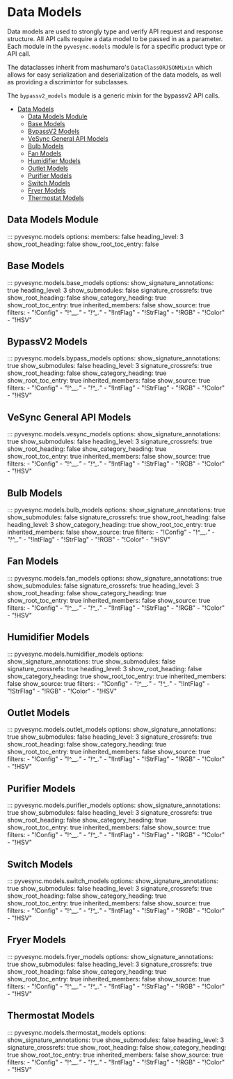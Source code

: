 # Data Models

Data models are used to strongly type and verify API request and response structure. All
API calls require a data model to be passed in as a parameter. Each module in the `pyvesync.models` module is for a specific product type or API call.

The dataclasses inherit from mashumaro's `DataClassORJSONMixin` which allows for easy serialization and deserialization of the data models, as well as providing a discrimintor for subclasses.

The `bypassv2_models` module is a generic mixin for the bypassv2 API calls.

- [Data Models](#data-models)
  - [Data Models Module](#data-models-module)
  - [Base Models](#base-models)
  - [BypassV2 Models](#bypassv2-models)
  - [VeSync General API Models](#vesync-general-api-models)
  - [Bulb Models](#bulb-models)
  - [Fan Models](#fan-models)
  - [Humidifier Models](#humidifier-models)
  - [Outlet Models](#outlet-models)
  - [Purifier Models](#purifier-models)
  - [Switch Models](#switch-models)
  - [Fryer Models](#fryer-models)
  - [Thermostat Models](#thermostat-models)

## Data Models Module

::: pyvesync.models
    options:
        members: false
        heading_level: 3
        show_root_heading: false
        show_root_toc_entry: false

## Base Models

::: pyvesync.models.base_models
    options:
        show_signature_annotations: true
        heading_level: 3
        show_submodules: false
        signature_crossrefs: true
        show_root_heading: false
        show_category_heading: true
        show_root_toc_entry: true
        inherited_members: false
        show_source: true
        filters:
        - "!Config"
        - "!^__.*"
        - "!^_.*"
        - "!IntFlag"
        - "!StrFlag"
        - "!RGB"
        - "!Color"
        - "!HSV"

## BypassV2 Models

::: pyvesync.models.bypass_models
    options:
        show_signature_annotations: true
        show_submodules: false
        heading_level: 3
        signature_crossrefs: true
        show_root_heading: false
        show_category_heading: true
        show_root_toc_entry: true
        inherited_members: false
        show_source: true
        filters:
        - "!Config"
        - "!^__.*"
        - "!^_.*"
        - "!IntFlag"
        - "!StrFlag"
        - "!RGB"
        - "!Color"
        - "!HSV"

## VeSync General API Models

::: pyvesync.models.vesync_models
    options:
        show_signature_annotations: true
        show_submodules: false
        heading_level: 3
        signature_crossrefs: true
        show_root_heading: false
        show_category_heading: true
        show_root_toc_entry: true
        inherited_members: false
        show_source: true
        filters:
        - "!Config"
        - "!^__.*"
        - "!^_.*"
        - "!IntFlag"
        - "!StrFlag"
        - "!RGB"
        - "!Color"
        - "!HSV"

## Bulb Models

::: pyvesync.models.bulb_models
    options:
        show_signature_annotations: true
        show_submodules: false
        signature_crossrefs: true
        show_root_heading: false
        heading_level: 3
        show_category_heading: true
        show_root_toc_entry: true
        inherited_members: false
        show_source: true
        filters:
        - "!Config"
        - "!^__.*"
        - "!^_.*"
        - "!IntFlag"
        - "!StrFlag"
        - "!RGB"
        - "!Color"
        - "!HSV"

## Fan Models

::: pyvesync.models.fan_models
    options:
        show_signature_annotations: true
        show_submodules: false
        signature_crossrefs: true
        heading_level: 3
        show_root_heading: false
        show_category_heading: true
        show_root_toc_entry: true
        inherited_members: false
        show_source: true
        filters:
        - "!Config"
        - "!^__.*"
        - "!^_.*"
        - "!IntFlag"
        - "!StrFlag"
        - "!RGB"
        - "!Color"
        - "!HSV"

## Humidifier Models

::: pyvesync.models.humidifier_models
    options:
        show_signature_annotations: true
        show_submodules: false
        signature_crossrefs: true
        heading_level: 3
        show_root_heading: false
        show_category_heading: true
        show_root_toc_entry: true
        inherited_members: false
        show_source: true
        filters:
        - "!Config"
        - "!^__.*"
        - "!^_.*"
        - "!IntFlag"
        - "!StrFlag"
        - "!RGB"
        - "!Color"
        - "!HSV"

## Outlet Models

::: pyvesync.models.outlet_models
    options:
        show_signature_annotations: true
        show_submodules: false
        heading_level: 3
        signature_crossrefs: true
        show_root_heading: false
        show_category_heading: true
        show_root_toc_entry: true
        inherited_members: false
        show_source: true
        filters:
        - "!Config"
        - "!^__.*"
        - "!^_.*"
        - "!IntFlag"
        - "!StrFlag"
        - "!RGB"
        - "!Color"
        - "!HSV"

## Purifier Models

::: pyvesync.models.purifier_models
    options:
        show_signature_annotations: true
        show_submodules: false
        heading_level: 3
        signature_crossrefs: true
        show_root_heading: false
        show_category_heading: true
        show_root_toc_entry: true
        inherited_members: false
        show_source: true
        filters:
        - "!Config"
        - "!^__.*"
        - "!^_.*"
        - "!IntFlag"
        - "!StrFlag"
        - "!RGB"
        - "!Color"
        - "!HSV"

## Switch Models

::: pyvesync.models.switch_models
    options:
        show_signature_annotations: true
        show_submodules: false
        heading_level: 3
        signature_crossrefs: true
        show_root_heading: false
        show_category_heading: true
        show_root_toc_entry: true
        inherited_members: false
        show_source: true
        filters:
        - "!Config"
        - "!^__.*"
        - "!^_.*"
        - "!IntFlag"
        - "!StrFlag"
        - "!RGB"
        - "!Color"
        - "!HSV"

## Fryer Models

::: pyvesync.models.fryer_models
    options:
        show_signature_annotations: true
        show_submodules: false
        heading_level: 3
        signature_crossrefs: true
        show_root_heading: false
        show_category_heading: true
        show_root_toc_entry: true
        inherited_members: false
        show_source: true
        filters:
        - "!Config"
        - "!^__.*"
        - "!^_.*"
        - "!IntFlag"
        - "!StrFlag"
        - "!RGB"
        - "!Color"
        - "!HSV"

## Thermostat Models

::: pyvesync.models.thermostat_models
    options:
        show_signature_annotations: true
        show_submodules: false
        heading_level: 3
        signature_crossrefs: true
        show_root_heading: false
        show_category_heading: true
        show_root_toc_entry: true
        inherited_members: false
        show_source: true
        filters:
        - "!Config"
        - "!^__.*"
        - "!^_.*"
        - "!IntFlag"
        - "!StrFlag"
        - "!RGB"
        - "!Color"
        - "!HSV"
